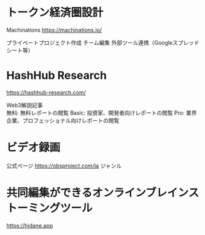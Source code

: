 
# トークン経済圏設計
Machinations	https://machinations.io/		

プライベートプロジェクト作成
チーム編集
外部ツール連携（Googleスプレッドシート等）


# HashHub Research	
https://hashhub-research.com/	

Web3解説記事	
無料: 無料レポートの閲覧
Basic: 投資家、開発者向けレポートの閲覧
Pro: 業界企業、プロフェッショナル向けレポートの閲覧

# ビデオ録画
公式ページ	https://obsproject.com/ja
ジャンル	

# 共同編集ができるオンラインブレインストーミングツール
https://hidane.app
